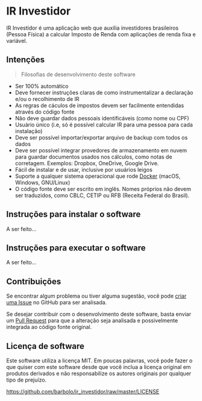 # IR Investidor

IR Investidor é uma aplicação web que auxilia investidores brasileiros (Pessoa
Física) a calcular Imposto de Renda com aplicações de renda fixa e variável.


## Intenções

> Filosofias de desenvolvimento deste software

- Ser 100% automático
- Deve fornecer instruções claras de como instrumentalizar a declaração e/ou o
recolhimento de IR
- As regras de cáculos de impostos devem ser facilmente entendidas através do
código fonte
- Não deve guardar dados pessoais identificáveis (como nome ou CPF)
- Usuário único (i.e, só é possível calcular IR para uma pessoa para cada
instalação)
- Deve ser possível importar/exportar arquivo de backup com todos os dados
- Deve ser possível integrar provedores de armazenamento em nuvem para guardar
documentos usados nos cálculos, como notas de corretagem. Exemplos: Dropbox,
OneDrive, Google Drive.
- Fácil de instalar e de usar, inclusive por usuários leigos
- Suporte a qualquer sistema operacional que rode
[Docker](https://docs.docker.com/engine/installation/) (macOS, Windows,
GNU/Linux)
- O código fonte deve ser escrito em inglês. Nomes próprios não devem ser
traduzidos, como CBLC, CETIP ou RFB (Receita Federal do Brasil).


## Instruções para instalar o software

A ser feito...


## Instruções para executar o software

A ser feito...


## Contribuições

Se encontrar algum problema ou tiver alguma sugestão, você pode
[criar uma Issue](https://github.com/barbolo/ir_investidor/issues/new) no GitHub
para ser analisada.

Se desejar contribuir com o desenvolvimento deste software, basta enviar um
[Pull Request](https://github.com/barbolo/ir_investidor/pulls) para que a
alteração seja analisada e possivelmente integrada ao código fonte original.


## Licença de software

Este software utiliza a licença MIT. Em poucas palavras, você pode fazer o que
quiser com este software desde que você inclua a licença original em produtos
derivados e não responsabilize os autores originais por qualquer tipo de
prejuízo.

https://github.com/barbolo/ir_investidor/raw/master/LICENSE
